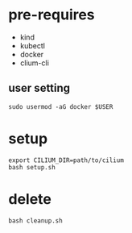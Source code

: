 # pre-requires
- kind
- kubectl
- docker
- clium-cli

## user setting
```
sudo usermod -aG docker $USER
```

# setup
```
export CILIUM_DIR=path/to/cilium
bash setup.sh
```

# delete
```
bash cleanup.sh
```